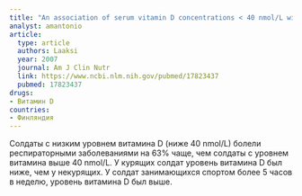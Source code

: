 ```yaml
---
title: "An association of serum vitamin D concentrations < 40 nmol/L with acute respiratory tract infection in young Finnish men"
analyst: amantonio
article:
  type: article
  authors: Laaksi
  year: 2007
  journal: Am J Clin Nutr
  link: https://www.ncbi.nlm.nih.gov/pubmed/17823437
  pubmed: 17823437
drugs:
- Витамин D
countries:
- Финляндия
---
```


Солдаты с низким уровнем витамина D (ниже 40 nmol/L) болели респираторными заболеваниями на 63% чаще, чем солдаты с уровнем витамина выше 40 nmol/L.
У курящих солдат уровень витамина D был ниже, чем у некурящих. У солдат занимающихся спортом более 5 часов в неделю, уровень витамина D был выше.
